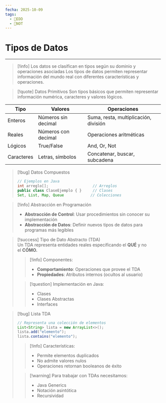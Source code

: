 ```yaml
---
fecha: 2025-10-09
tags:
  - 💾EDD
  - 📝NOT
---
```


# Tipos de Datos
---
> [!info] Los datos se clasifican en tipos según su dominio y operaciones asociadas
Los tipos de datos permiten representar información del mundo real con diferentes características y operaciones.

> [!quote] Datos Primitivos
Son tipos básicos que permiten representar información numérica, caracteres y valores lógicos.

| **Tipo** | **Valores** | **Operaciones** |
|----------|-------------|-----------------|
| Enteros | Números sin decimal | Suma, resta, multiplicación, división |
| Reales | Números con decimal | Operaciones aritméticas |
| Lógicos | True/False | And, Or, Not |
| Caracteres | Letras, símbolos | Concatenar, buscar, subcadena |

> [!bug] Datos Compuestos
> ```java
> // Ejemplos en Java
> int arreglo[];                    // Arreglos
> public class ClaseEjemplo { }     // Clases
> Set, List, Map, Queue            // Colecciones
> ```

> [!info] Abstracción en Programación
> - **Abstracción de Control**: Usar procedimientos sin conocer su implementación
> - **Abstracción de Datos**: Definir nuevos tipos de datos para programas más legibles

> [!success] Tipo de Dato Abstracto (TDA)  
> Un TDA representa entidades reales especificando el **QUÉ** y no el **CÓMO.**
>> [!info] Componentes:
>> - **Comportamiento**: Operaciones que provee el TDA
>> - **Propiedades**: Atributos internos (ocultos al usuario)
>
>> [!question] Implementación en Java:
>> - Clases
>> - Clases Abstractas
>> - Interfaces

> [!bug] Lista TDA
> ```java
> // Representa una colección de elementos
> List<String> lista = new ArrayList<>();
> lista.add("elemento");
> lista.contains("elemento");
> ```
>
>> [!info] Características:
>> - Permite elementos duplicados
>> - No admite valores nulos
>> - Operaciones retornan booleanos de éxito
>
>> [!warning] Para trabajar con TDAs necesitamos:
>> - Java Generics 
>> - Notación asintótica
>> - Recursividad